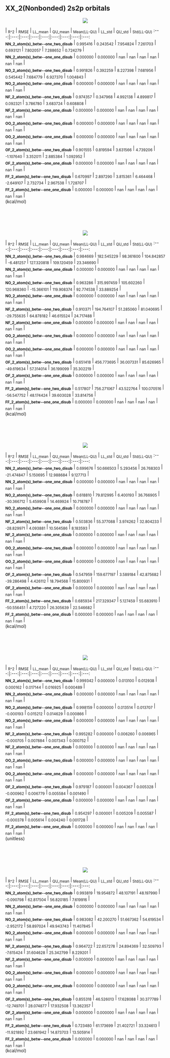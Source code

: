 ## XX_2(Nonbonded) 2s2p orbitals

<p align="center"><img src=/Data/normPlots/Nonbonded/XX_2/plots/XX_2_K.png /></p>

  | <sub>R^2</sub> | <sub>RMSE</sub> | <sub>LL_mean</sub> | <sub>QU_mean</sub> | <sub>Mean(LL-QU)</sub> | <sub>LL_std</sub> | <sub>QU_std</sub> | <sub>Std(LL-QU)</sub>
:---:|:---:|:---:|:---:|:---:|:---:|:---:|:---:|:---:  
<b><sub>NN_2_atom(s)_betw--one_two_disub</sub></b> | <sub>0.995416</sub> | <sub>0.243542</sub> | <sub>7.954824</sub> | <sub>7.261703</sub> | <sub>0.693121</sub> | <sub>7.802057</sub> | <sub>7.288652</sub> | <sub>0.724279</sub> |   
<b><sub>NN_2_atom(s)_betw--one_one_disub</sub></b> | <sub>0.000000</sub> | <sub>0.000000</sub> | <sub>nan</sub> | <sub>nan</sub> | <sub>nan</sub> | <sub>nan</sub> | <sub>nan</sub> | <sub>nan</sub> |   
<b><sub>NO_2_atom(s)_betw--one_two_disub</sub></b> | <sub>0.991826</sub> | <sub>0.392259</sub> | <sub>8.227398</sub> | <sub>7.681956</sub> | <sub>0.545442</sub> | <sub>7.684779</sub> | <sub>6.927370</sub> | <sub>1.004843</sub> |   
<b><sub>NO_2_atom(s)_betw--one_one_disub</sub></b> | <sub>0.000000</sub> | <sub>0.000000</sub> | <sub>nan</sub> | <sub>nan</sub> | <sub>nan</sub> | <sub>nan</sub> | <sub>nan</sub> | <sub>nan</sub> |   
<b><sub>NF_2_atom(s)_betw--one_two_disub</sub></b> | <sub>0.974357</sub> | <sub>0.347968</sub> | <sub>4.992138</sub> | <sub>4.899817</sub> | <sub>0.092321</sub> | <sub>3.786780</sub> | <sub>3.683724</sub> | <sub>0.608808</sub> |   
<b><sub>NF_2_atom(s)_betw--one_one_disub</sub></b> | <sub>0.000000</sub> | <sub>0.000000</sub> | <sub>nan</sub> | <sub>nan</sub> | <sub>nan</sub> | <sub>nan</sub> | <sub>nan</sub> | <sub>nan</sub> |   
<b><sub>OO_2_atom(s)_betw--one_two_disub</sub></b> | <sub>0.000000</sub> | <sub>0.000000</sub> | <sub>nan</sub> | <sub>nan</sub> | <sub>nan</sub> | <sub>nan</sub> | <sub>nan</sub> | <sub>nan</sub> |   
<b><sub>OO_2_atom(s)_betw--one_one_disub</sub></b> | <sub>0.000000</sub> | <sub>0.000000</sub> | <sub>nan</sub> | <sub>nan</sub> | <sub>nan</sub> | <sub>nan</sub> | <sub>nan</sub> | <sub>nan</sub> |   
<b><sub>OF_2_atom(s)_betw--one_two_disub</sub></b> | <sub>0.901555</sub> | <sub>0.819594</sub> | <sub>3.631566</sub> | <sub>4.739206</sub> | <sub>-1.107640</sub> | <sub>3.352011</sub> | <sub>2.885384</sub> | <sub>1.092952</sub> |   
<b><sub>OF_2_atom(s)_betw--one_one_disub</sub></b> | <sub>0.000000</sub> | <sub>0.000000</sub> | <sub>nan</sub> | <sub>nan</sub> | <sub>nan</sub> | <sub>nan</sub> | <sub>nan</sub> | <sub>nan</sub> |   
<b><sub>FF_2_atom(s)_betw--one_two_disub</sub></b> | <sub>0.670997</sub> | <sub>2.897290</sub> | <sub>3.815361</sub> | <sub>6.464468</sub> | <sub>-2.649107</sub> | <sub>2.732734</sub> | <sub>2.967538</sub> | <sub>1.728707</sub> |   
<b><sub>FF_2_atom(s)_betw--one_one_disub</sub></b> | <sub>0.000000</sub> | <sub>0.000000</sub> | <sub>nan</sub> | <sub>nan</sub> | <sub>nan</sub> | <sub>nan</sub> | <sub>nan</sub> | <sub>nan</sub> |   
(kcal/mol)<br><br><br><br><br>


<p align="center"><img src=/Data/normPlots/Nonbonded/XX_2/plots/XX_2_H1nuc.png /></p>

  | <sub>R^2</sub> | <sub>RMSE</sub> | <sub>LL_mean</sub> | <sub>QU_mean</sub> | <sub>Mean(LL-QU)</sub> | <sub>LL_std</sub> | <sub>QU_std</sub> | <sub>Std(LL-QU)</sub>
:---:|:---:|:---:|:---:|:---:|:---:|:---:|:---:|:---:  
<b><sub>NN_2_atom(s)_betw--one_two_disub</sub></b> | <sub>0.984669</sub> | <sub>182.545229</sub> | <sub>98.361600</sub> | <sub>104.842857</sub> | <sub>-6.481257</sub> | <sub>127.320818</sub> | <sub>109.120459</sub> | <sub>23.346690</sub> |   
<b><sub>NN_2_atom(s)_betw--one_one_disub</sub></b> | <sub>0.000000</sub> | <sub>0.000000</sub> | <sub>nan</sub> | <sub>nan</sub> | <sub>nan</sub> | <sub>nan</sub> | <sub>nan</sub> | <sub>nan</sub> |   
<b><sub>NO_2_atom(s)_betw--one_two_disub</sub></b> | <sub>0.963286</sub> | <sub>315.997459</sub> | <sub>105.602260</sub> | <sub>120.968360</sub> | <sub>-15.366101</sub> | <sub>119.908374</sub> | <sub>92.774538</sub> | <sub>33.889254</sub> |   
<b><sub>NO_2_atom(s)_betw--one_one_disub</sub></b> | <sub>0.000000</sub> | <sub>0.000000</sub> | <sub>nan</sub> | <sub>nan</sub> | <sub>nan</sub> | <sub>nan</sub> | <sub>nan</sub> | <sub>nan</sub> |   
<b><sub>NF_2_atom(s)_betw--one_two_disub</sub></b> | <sub>0.910371</sub> | <sub>194.764107</sub> | <sub>51.285060</sub> | <sub>81.040695</sub> | <sub>-29.755635</sub> | <sub>64.878182</sub> | <sub>46.615524</sub> | <sub>24.717488</sub> |   
<b><sub>NF_2_atom(s)_betw--one_one_disub</sub></b> | <sub>0.000000</sub> | <sub>0.000000</sub> | <sub>nan</sub> | <sub>nan</sub> | <sub>nan</sub> | <sub>nan</sub> | <sub>nan</sub> | <sub>nan</sub> |   
<b><sub>OO_2_atom(s)_betw--one_two_disub</sub></b> | <sub>0.000000</sub> | <sub>0.000000</sub> | <sub>nan</sub> | <sub>nan</sub> | <sub>nan</sub> | <sub>nan</sub> | <sub>nan</sub> | <sub>nan</sub> |   
<b><sub>OO_2_atom(s)_betw--one_one_disub</sub></b> | <sub>0.000000</sub> | <sub>0.000000</sub> | <sub>nan</sub> | <sub>nan</sub> | <sub>nan</sub> | <sub>nan</sub> | <sub>nan</sub> | <sub>nan</sub> |   
<b><sub>OF_2_atom(s)_betw--one_two_disub</sub></b> | <sub>0.651418</sub> | <sub>456.773695</sub> | <sub>36.007331</sub> | <sub>85.626965</sub> | <sub>-49.619634</sub> | <sub>57.314014</sub> | <sub>36.199099</sub> | <sub>35.302219</sub> |   
<b><sub>OF_2_atom(s)_betw--one_one_disub</sub></b> | <sub>0.000000</sub> | <sub>0.000000</sub> | <sub>nan</sub> | <sub>nan</sub> | <sub>nan</sub> | <sub>nan</sub> | <sub>nan</sub> | <sub>nan</sub> |   
<b><sub>FF_2_atom(s)_betw--one_two_disub</sub></b> | <sub>0.517807</sub> | <sub>756.271067</sub> | <sub>43.522764</sub> | <sub>100.070516</sub> | <sub>-56.547752</sub> | <sub>48.174424</sub> | <sub>39.603028</sub> | <sub>33.814756</sub> |   
<b><sub>FF_2_atom(s)_betw--one_one_disub</sub></b> | <sub>0.000000</sub> | <sub>0.000000</sub> | <sub>nan</sub> | <sub>nan</sub> | <sub>nan</sub> | <sub>nan</sub> | <sub>nan</sub> | <sub>nan</sub> |   
(kcal/mol)<br><br><br><br><br>


<p align="center"><img src=/Data/normPlots/Nonbonded/XX_2/plots/XX_2_KE.png /></p>

  | <sub>R^2</sub> | <sub>RMSE</sub> | <sub>LL_mean</sub> | <sub>QU_mean</sub> | <sub>Mean(LL-QU)</sub> | <sub>LL_std</sub> | <sub>QU_std</sub> | <sub>Std(LL-QU)</sub>
:---:|:---:|:---:|:---:|:---:|:---:|:---:|:---:|:---:  
<b><sub>NN_2_atom(s)_betw--one_two_disub</sub></b> | <sub>0.699676</sub> | <sub>50.666503</sub> | <sub>5.293456</sub> | <sub>26.768303</sub> | <sub>-21.474847</sub> | <sub>5.150695</sub> | <sub>12.988684</sub> | <sub>9.127713</sub> |   
<b><sub>NN_2_atom(s)_betw--one_one_disub</sub></b> | <sub>0.000000</sub> | <sub>0.000000</sub> | <sub>nan</sub> | <sub>nan</sub> | <sub>nan</sub> | <sub>nan</sub> | <sub>nan</sub> | <sub>nan</sub> |   
<b><sub>NO_2_atom(s)_betw--one_two_disub</sub></b> | <sub>0.618810</sub> | <sub>79.812995</sub> | <sub>6.400193</sub> | <sub>36.766905</sub> | <sub>-30.366712</sub> | <sub>5.459908</sub> | <sub>14.469924</sub> | <sub>10.718787</sub> |   
<b><sub>NO_2_atom(s)_betw--one_one_disub</sub></b> | <sub>0.000000</sub> | <sub>0.000000</sub> | <sub>nan</sub> | <sub>nan</sub> | <sub>nan</sub> | <sub>nan</sub> | <sub>nan</sub> | <sub>nan</sub> |   
<b><sub>NF_2_atom(s)_betw--one_two_disub</sub></b> | <sub>0.503836</sub> | <sub>55.377088</sub> | <sub>3.974262</sub> | <sub>32.804233</sub> | <sub>-28.829971</sub> | <sub>4.093881</sub> | <sub>10.564586</sub> | <sub>8.183593</sub> |   
<b><sub>NF_2_atom(s)_betw--one_one_disub</sub></b> | <sub>0.000000</sub> | <sub>0.000000</sub> | <sub>nan</sub> | <sub>nan</sub> | <sub>nan</sub> | <sub>nan</sub> | <sub>nan</sub> | <sub>nan</sub> |   
<b><sub>OO_2_atom(s)_betw--one_two_disub</sub></b> | <sub>0.000000</sub> | <sub>0.000000</sub> | <sub>nan</sub> | <sub>nan</sub> | <sub>nan</sub> | <sub>nan</sub> | <sub>nan</sub> | <sub>nan</sub> |   
<b><sub>OO_2_atom(s)_betw--one_one_disub</sub></b> | <sub>0.000000</sub> | <sub>0.000000</sub> | <sub>nan</sub> | <sub>nan</sub> | <sub>nan</sub> | <sub>nan</sub> | <sub>nan</sub> | <sub>nan</sub> |   
<b><sub>OF_2_atom(s)_betw--one_two_disub</sub></b> | <sub>0.547959</sub> | <sub>159.677197</sub> | <sub>3.589184</sub> | <sub>42.875682</sub> | <sub>-39.286498</sub> | <sub>4.426112</sub> | <sub>18.794568</sub> | <sub>15.800931</sub> |   
<b><sub>OF_2_atom(s)_betw--one_one_disub</sub></b> | <sub>0.000000</sub> | <sub>0.000000</sub> | <sub>nan</sub> | <sub>nan</sub> | <sub>nan</sub> | <sub>nan</sub> | <sub>nan</sub> | <sub>nan</sub> |   
<b><sub>FF_2_atom(s)_betw--one_two_disub</sub></b> | <sub>0.685934</sub> | <sub>217.329347</sub> | <sub>5.127459</sub> | <sub>55.683910</sub> | <sub>-50.556451</sub> | <sub>4.727220</sub> | <sub>26.305639</sub> | <sub>22.546682</sub> |   
<b><sub>FF_2_atom(s)_betw--one_one_disub</sub></b> | <sub>0.000000</sub> | <sub>0.000000</sub> | <sub>nan</sub> | <sub>nan</sub> | <sub>nan</sub> | <sub>nan</sub> | <sub>nan</sub> | <sub>nan</sub> |   
(kcal/mol)<br><br><br><br><br>


<p align="center"><img src=/Data/normPlots/Nonbonded/XX_2/plots/XX_2_S.png /></p>

  | <sub>R^2</sub> | <sub>RMSE</sub> | <sub>LL_mean</sub> | <sub>QU_mean</sub> | <sub>Mean(LL-QU)</sub> | <sub>LL_std</sub> | <sub>QU_std</sub> | <sub>Std(LL-QU)</sub>
:---:|:---:|:---:|:---:|:---:|:---:|:---:|:---:|:---:  
<b><sub>NN_2_atom(s)_betw--one_two_disub</sub></b> | <sub>0.999342</sub> | <sub>0.000000</sub> | <sub>0.013100</sub> | <sub>0.012938</sub> | <sub>0.000162</sub> | <sub>0.017144</sub> | <sub>0.016925</sub> | <sub>0.000489</sub> |   
<b><sub>NN_2_atom(s)_betw--one_one_disub</sub></b> | <sub>0.000000</sub> | <sub>0.000000</sub> | <sub>nan</sub> | <sub>nan</sub> | <sub>nan</sub> | <sub>nan</sub> | <sub>nan</sub> | <sub>nan</sub> |   
<b><sub>NO_2_atom(s)_betw--one_two_disub</sub></b> | <sub>0.998159</sub> | <sub>0.000000</sub> | <sub>0.013514</sub> | <sub>0.013707</sub> | <sub>-0.000193</sub> | <sub>0.015212</sub> | <sub>0.014629</sub> | <sub>0.000866</sub> |   
<b><sub>NO_2_atom(s)_betw--one_one_disub</sub></b> | <sub>0.000000</sub> | <sub>0.000000</sub> | <sub>nan</sub> | <sub>nan</sub> | <sub>nan</sub> | <sub>nan</sub> | <sub>nan</sub> | <sub>nan</sub> |   
<b><sub>NF_2_atom(s)_betw--one_two_disub</sub></b> | <sub>0.995282</sub> | <sub>0.000000</sub> | <sub>0.006260</sub> | <sub>0.006965</sub> | <sub>-0.000705</sub> | <sub>0.007884</sub> | <sub>0.007343</sub> | <sub>0.000752</sub> |   
<b><sub>NF_2_atom(s)_betw--one_one_disub</sub></b> | <sub>0.000000</sub> | <sub>0.000000</sub> | <sub>nan</sub> | <sub>nan</sub> | <sub>nan</sub> | <sub>nan</sub> | <sub>nan</sub> | <sub>nan</sub> |   
<b><sub>OO_2_atom(s)_betw--one_two_disub</sub></b> | <sub>0.000000</sub> | <sub>0.000000</sub> | <sub>nan</sub> | <sub>nan</sub> | <sub>nan</sub> | <sub>nan</sub> | <sub>nan</sub> | <sub>nan</sub> |   
<b><sub>OO_2_atom(s)_betw--one_one_disub</sub></b> | <sub>0.000000</sub> | <sub>0.000000</sub> | <sub>nan</sub> | <sub>nan</sub> | <sub>nan</sub> | <sub>nan</sub> | <sub>nan</sub> | <sub>nan</sub> |   
<b><sub>OF_2_atom(s)_betw--one_two_disub</sub></b> | <sub>0.979187</sub> | <sub>0.000001</sub> | <sub>0.004367</sub> | <sub>0.005328</sub> | <sub>-0.000962</sub> | <sub>0.006779</sub> | <sub>0.005584</sub> | <sub>0.001490</sub> |   
<b><sub>OF_2_atom(s)_betw--one_one_disub</sub></b> | <sub>0.000000</sub> | <sub>0.000000</sub> | <sub>nan</sub> | <sub>nan</sub> | <sub>nan</sub> | <sub>nan</sub> | <sub>nan</sub> | <sub>nan</sub> |   
<b><sub>FF_2_atom(s)_betw--one_two_disub</sub></b> | <sub>0.954297</sub> | <sub>0.000001</sub> | <sub>0.005209</sub> | <sub>0.005587</sub> | <sub>-0.000378</sub> | <sub>0.005614</sub> | <sub>0.004240</sub> | <sub>0.001728</sub> |   
<b><sub>FF_2_atom(s)_betw--one_one_disub</sub></b> | <sub>0.000000</sub> | <sub>0.000000</sub> | <sub>nan</sub> | <sub>nan</sub> | <sub>nan</sub> | <sub>nan</sub> | <sub>nan</sub> | <sub>nan</sub> |   
(unitless)<br><br><br><br><br>


<p align="center"><img src=/Data/normPlots/Nonbonded/XX_2/plots/XX_2_J.png /></p>

  | <sub>R^2</sub> | <sub>RMSE</sub> | <sub>LL_mean</sub> | <sub>QU_mean</sub> | <sub>Mean(LL-QU)</sub> | <sub>LL_std</sub> | <sub>QU_std</sub> | <sub>Std(LL-QU)</sub>
:---:|:---:|:---:|:---:|:---:|:---:|:---:|:---:|:---:  
<b><sub>NN_2_atom(s)_betw--one_two_disub</sub></b> | <sub>0.993819</sub> | <sub>19.954872</sub> | <sub>48.107191</sub> | <sub>48.197990</sub> | <sub>-0.090798</sub> | <sub>62.817504</sub> | <sub>56.820185</sub> | <sub>7.619916</sub> |   
<b><sub>NN_2_atom(s)_betw--one_one_disub</sub></b> | <sub>0.000000</sub> | <sub>0.000000</sub> | <sub>nan</sub> | <sub>nan</sub> | <sub>nan</sub> | <sub>nan</sub> | <sub>nan</sub> | <sub>nan</sub> |   
<b><sub>NO_2_atom(s)_betw--one_two_disub</sub></b> | <sub>0.983082</sub> | <sub>42.200270</sub> | <sub>51.667362</sub> | <sub>54.619534</sub> | <sub>-2.952172</sub> | <sub>58.897024</sub> | <sub>49.943743</sub> | <sub>11.407845</sub> |   
<b><sub>NO_2_atom(s)_betw--one_one_disub</sub></b> | <sub>0.000000</sub> | <sub>0.000000</sub> | <sub>nan</sub> | <sub>nan</sub> | <sub>nan</sub> | <sub>nan</sub> | <sub>nan</sub> | <sub>nan</sub> |   
<b><sub>NF_2_atom(s)_betw--one_two_disub</sub></b> | <sub>0.964722</sub> | <sub>22.657278</sub> | <sub>24.894369</sub> | <sub>32.509793</sub> | <sub>-7.615424</sub> | <sub>31.604628</sub> | <sub>25.342799</sub> | <sub>8.229201</sub> |   
<b><sub>NF_2_atom(s)_betw--one_one_disub</sub></b> | <sub>0.000000</sub> | <sub>0.000000</sub> | <sub>nan</sub> | <sub>nan</sub> | <sub>nan</sub> | <sub>nan</sub> | <sub>nan</sub> | <sub>nan</sub> |   
<b><sub>OO_2_atom(s)_betw--one_two_disub</sub></b> | <sub>0.000000</sub> | <sub>0.000000</sub> | <sub>nan</sub> | <sub>nan</sub> | <sub>nan</sub> | <sub>nan</sub> | <sub>nan</sub> | <sub>nan</sub> |   
<b><sub>OO_2_atom(s)_betw--one_one_disub</sub></b> | <sub>0.000000</sub> | <sub>0.000000</sub> | <sub>nan</sub> | <sub>nan</sub> | <sub>nan</sub> | <sub>nan</sub> | <sub>nan</sub> | <sub>nan</sub> |   
<b><sub>OF_2_atom(s)_betw--one_two_disub</sub></b> | <sub>0.855318</sub> | <sub>46.526013</sub> | <sub>17.628088</sub> | <sub>30.377789</sub> | <sub>-12.749701</sub> | <sub>28.074877</sub> | <sub>17.932508</sub> | <sub>13.362357</sub> |   
<b><sub>OF_2_atom(s)_betw--one_one_disub</sub></b> | <sub>0.000000</sub> | <sub>0.000000</sub> | <sub>nan</sub> | <sub>nan</sub> | <sub>nan</sub> | <sub>nan</sub> | <sub>nan</sub> | <sub>nan</sub> |   
<b><sub>FF_2_atom(s)_betw--one_two_disub</sub></b> | <sub>0.723480</sub> | <sub>61.173699</sub> | <sub>21.402721</sub> | <sub>33.324613</sub> | <sub>-11.921892</sub> | <sub>23.661942</sub> | <sub>14.873703</sub> | <sub>13.505914</sub> |   
<b><sub>FF_2_atom(s)_betw--one_one_disub</sub></b> | <sub>0.000000</sub> | <sub>0.000000</sub> | <sub>nan</sub> | <sub>nan</sub> | <sub>nan</sub> | <sub>nan</sub> | <sub>nan</sub> | <sub>nan</sub> |   
(kcal/mol)<br><br><br><br><br>


